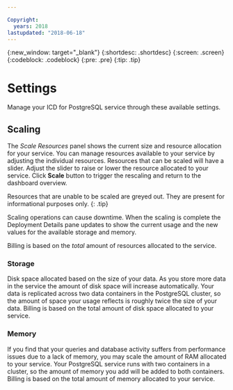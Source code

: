 ```yaml
---

Copyright:
  years: 2018
lastupdated: "2018-06-18"
---
```


{:new_window: target="_blank"}
{:shortdesc: .shortdesc}
{:screen: .screen}
{:codeblock: .codeblock}
{:pre: .pre}
{:tip: .tip}

# Settings

Manage your ICD for PostgreSQL service through these available settings.

## Scaling

The _Scale Resources_ panel shows the current size and resource allocation for your service. You can manage resources available to your service by adjusting the individual resources. Resources that can be scaled will have a slider. Adjust the slider to raise or lower the resource allocated to your service. Click **Scale** button to trigger the rescaling and return to the dashboard overview.

Resources that are unable to be scaled are greyed out. They are present for informational purposes only.
{: .tip} 

Scaling operations can cause downtime. When the scaling is complete the Deployment Details pane updates to show the current usage and the new values for the available storage and memory. 

Billing is based on the _total_ amount of resources allocated to the service. 

### Storage
Disk space allocated based on the size of your data. As you store more data in the service the amount of disk space will increase automatically. Your data is replicated across two data containers in the PostgreSQL cluster, so the amount of space your usage reflects is roughly twice the size of your data. Billing is based on the total amount of disk space allocated to your service.

### Memory

If you find that your queries and database activity suffers from performance issues due to a lack of memory, you may scale the amount of RAM allocated to your service. Your PostgreSQL service runs with two containers in a cluster, so the amount of memory you add will be added to both containers. Billing is based on the total amount of memory allocated to your service.








